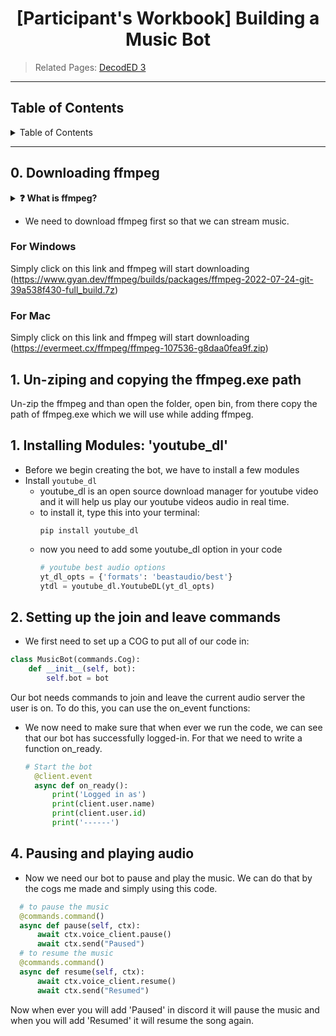 <h1 align="center">[Participant's Workbook] Building a Music Bot</h1>

> Related Pages: [DecodED 3](./README.md)

---

<h2>Table of Contents</h2>
<details>
<summary>Table of Contents</summary>

- [0. Downloading ffmpeg](#0-create-a-discord-account-and-discord-server)
    - [For Windows](#create-a-discord-account)
    - [For Mac](#create-a-discord-server)
- [1. Installing Modules: `youtube_dl`](#1-create-an-application)
- [2. Setting up the join and leave commands](#2-installing-modules-discordpy-and-python-dotenv)
- [3. Streaming audio to discord](#3-creating-a-bot-and-adding-it-to-your-server)
- [4. Pausing and playing audio](#4-make-the-bot-say-hello-world)
- [5. Sending the Youtube Thumbnail](#5-adding-commands)

</details>

---

## 0. Downloading ffmpeg

<details>
<summary><b>❓ What is ffmpeg?</b></summary>
FFmpeg is a free and open-source software project consisting of a suite of libraries and programs for handling video, audio, and other multimedia files and streams. At its core is the command-line ffmpeg tool itself, designed for processing of video and audio files.


</details>

* We need to download ffmpeg first so that we can stream music.

### For Windows

Simply click on this link and ffmpeg will start
downloading (https://www.gyan.dev/ffmpeg/builds/packages/ffmpeg-2022-07-24-git-39a538f430-full_build.7z)

### For Mac

Simply click on this link and ffmpeg will start downloading (https://evermeet.cx/ffmpeg/ffmpeg-107536-g8daa0fea9f.zip)

## 1. Un-ziping and copying the ffmpeg.exe path

Un-zip the ffmpeg and than open the folder, open bin, from there copy the path of ffmpeg.exe which we will use while
adding ffmpeg.

## 1. Installing Modules: 'youtube_dl'

* Before we begin creating the bot, we have to install a few modules
* Install `youtube_dl`
    * youtube_dl is an open source download manager for youtube video and it will help us play our youtube videos audio
      in real time.
    * to install it, type this into your terminal:
      ```
      pip install youtube_dl
      ```
    * now you need to add some youtube_dl option in your code
      ```python
      # youtube best audio options
      yt_dl_opts = {'formats': 'beastaudio/best'}
      ytdl = youtube_dl.YoutubeDL(yt_dl_opts)
      ```

## 2. Setting up the join and leave commands

* We first need to set up a COG to put all of our code in:

```python
class MusicBot(commands.Cog):
    def __init__(self, bot):
        self.bot = bot

```

Our bot needs commands to join and leave the current audio server the user is on.
To do this, you can use the on_event functions:

* We now need to make sure that when ever we run the code, we can see that our bot has successfully logged-in. For that
  we need to write a function on_ready.
  ```python
  # Start the bot
    @client.event
    async def on_ready():
        print('Logged in as')
        print(client.user.name)
        print(client.user.id)
        print('------')

  ```

## 4. Pausing and playing audio
* Now we need our bot to pause and play the music. We can do that by the cogs me made and simply using this code.
```python
  # to pause the music  
  @commands.command()
  async def pause(self, ctx):
      await ctx.voice_client.pause()
      await ctx.send("Paused")
  # to resume the music
  @commands.command()
  async def resume(self, ctx):
      await ctx.voice_client.resume()
      await ctx.send("Resumed")
```
Now when ever you will add 'Paused' in discord it will pause the music and when you will add 'Resumed' it will resume the song again. 
